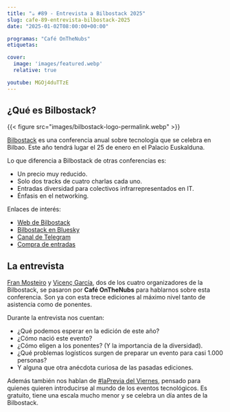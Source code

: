 ```yaml
---
title: "☕️ #89 - Entrevista a Bilbostack 2025"
slug: cafe-89-entrevista-bilbostack-2025
date: "2025-01-02T08:00:00+00:00"

programas: "Café OnTheNubs"
etiquetas:

cover:
  image: 'images/featured.webp'
  relative: true

youtube: MGOj4duTTzE
---
```



## ¿Qué es Bilbostack?


{{< figure src="images/bilbostack-logo-permalink.webp" >}}

[Bilbostack](https://bilbostack.com) es una conferencia anual sobre tecnología que se celebra en Bilbao. Este año tendrá lugar el 25 de enero en el Palacio Euskalduna.

Lo que diferencia a Bilbostack de otras conferencias es:

- Un precio muy reducido.
- Solo dos tracks de cuatro charlas cada uno.
- Entradas diversidad para colectivos infrarrepresentados en IT.
- Énfasis en el networking.

Enlaces de interés:

- [Web de Bilbostack](https://bilbostack.com)
- [Bilbostack en Bluesky](https://bsky.app/profile/bilbostack.com)
- [Canal de Telegram](https://t.me/bilbostack)
- [Compra de entradas](https://www.eventbrite.es/e/entradas-bilbostack-2025-1023698398467)


## La entrevista

[Fran Mosteiro](https://bsky.app/profile/franmosteiro.bsky.social) y [Vicenç García](https://bsky.app/profile/vgaltes.com), dos de los cuatro organizadores de la Bilbostack, se pasaron por **Café OnTheNubs** para hablarnos sobre esta conferencia. Son ya con esta trece ediciones al máximo nivel tanto de asistencia como de ponentes. 

Durante la entrevista nos cuentan:

- ¿Qué podemos esperar en la edición de este año?
- ¿Cómo nació este evento?
- ¿Cómo eligen a los ponentes? (Y la importancia de la diversidad).
- ¿Qué problemas logísticos surgen de preparar un evento para casi 1.000 personas?
- Y alguna que otra anécdota curiosa de las pasadas ediciones.

Además también nos hablan de [#laPrevia del Viernes](https://bilbostack.com/laprevia/), pensado para quienes quieren introducirse al mundo de los eventos tecnológicos. Es gratuito, tiene una escala mucho menor y se celebra un día antes de la Bilbostack.
